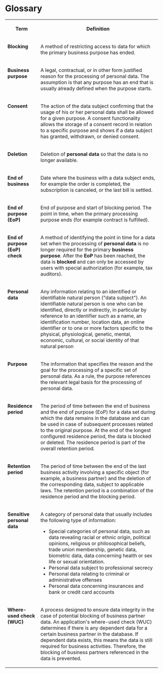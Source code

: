 <!-- loiof8845808e63843a0919876af74aa058c -->

# Glossary


<table>
<tr>
<th valign="top">

Term



</th>
<th valign="top">

Definition



</th>
</tr>
<tr>
<td valign="top">

**Blocking** 



</td>
<td valign="top">

A method of restricting access to data for which the primary business purpose has ended.



</td>
</tr>
<tr>
<td valign="top">

**Business purpose** 



</td>
<td valign="top">

A legal, contractual, or in other form justified reason for the processing of personal data. The assumption is that any purpose has an end that is usually already defined when the purpose starts.



</td>
</tr>
<tr>
<td valign="top">

**Consent** 



</td>
<td valign="top">

The action of the data subject confirming that the usage of his or her personal data shall be allowed for a given purpose. A consent functionality allows the storage of a consent record in relation to a specific purpose and shows if a data subject has granted, withdrawn, or denied consent.



</td>
</tr>
<tr>
<td valign="top">

**Deletion** 



</td>
<td valign="top">

Deletion of **personal data** so that the data is no longer available.



</td>
</tr>
<tr>
<td valign="top">

**End of business** 



</td>
<td valign="top">

Date where the business with a data subject ends, for example the order is completed, the subscription is canceled, or the last bill is settled.



</td>
</tr>
<tr>
<td valign="top">

**End of purpose \(EoP\)** 



</td>
<td valign="top">

End of purpose and start of blocking period. The point in time, when the primary processing purpose ends \(for example contract is fulfilled\).



</td>
</tr>
<tr>
<td valign="top">

**End of purpose \(EoP\) check** 



</td>
<td valign="top">

A method of identifying the point in time for a data set when the processing of **personal data** is no longer required for the primary **business purpose**. After the **EoP** has been reached, the data is **blocked** and can only be accessed by users with special authorization \(for example, tax auditors\).



</td>
</tr>
<tr>
<td valign="top">

**Personal data** 



</td>
<td valign="top">

Any information relating to an identified or identifiable natural person \("data subject"\). An identifiable natural person is one who can be identified, directly or indirectly, in particular by reference to an identifier such as a name, an identification number, location data, an online identifier or to one or more factors specific to the physical, physiological, genetic, mental, economic, cultural, or social identity of that natural person



</td>
</tr>
<tr>
<td valign="top">

**Purpose**



</td>
<td valign="top">

The information that specifies the reason and the goal for the processing of a specific set of personal data. As a rule, the purpose references the relevant legal basis for the processing of personal data.



</td>
</tr>
<tr>
<td valign="top">

**Residence period** 



</td>
<td valign="top">

The period of time between the end of business and the end of purpose \(EoP\) for a data set during which the data remains in the database and can be used in case of subsequent processes related to the original purpose. At the end of the longest configured residence period, the data is blocked or deleted. The residence period is part of the overall retention period.



</td>
</tr>
<tr>
<td valign="top">

**Retention period** 



</td>
<td valign="top">

The period of time between the end of the last business activity involving a specific object \(for example, a business partner\) and the deletion of the corresponding data, subject to applicable laws. The retention period is a combination of the residence period and the blocking period.



</td>
</tr>
<tr>
<td valign="top">

**Sensitive personal data** 



</td>
<td valign="top">

A category of personal data that usually includes the following type of information:

-   Special categories of personal data, such as data revealing racial or ethnic origin, political opinions, religious or philosophical beliefs, trade union membership, genetic data, biometric data, data concerning health or sex life or sexual orientation.
-   Personal data subject to professional secrecy
-   Personal data relating to criminal or administrative offenses
-   Personal data concerning insurances and bank or credit card accounts



</td>
</tr>
<tr>
<td valign="top">

**Where-used check \(WUC\)** 



</td>
<td valign="top">

A process designed to ensure data integrity in the case of potential blocking of business partner data. An application's where-used check \(WUC\) determines if there is any dependent data for a certain business partner in the database. If dependent data exists, this means the data is still required for business activities. Therefore, the blocking of business partners referenced in the data is prevented.



</td>
</tr>
</table>

